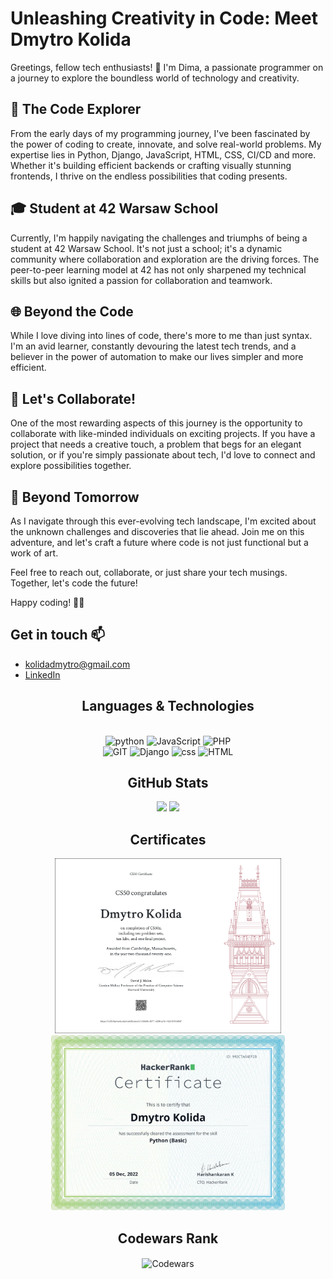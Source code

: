 # Unleashing Creativity in Code: Meet Dmytro Kolida

Greetings, fellow tech enthusiasts! 👋 I'm Dima, a passionate programmer on a journey to explore the boundless world of technology and creativity.

## 🚀 The Code Explorer

From the early days of my programming journey, I've been fascinated by the power of coding to create, innovate, and solve real-world problems. My expertise lies in Python, Django, JavaScript, HTML, CSS, CI/CD and more. Whether it's building efficient backends or crafting visually stunning frontends, I thrive on the endless possibilities that coding presents.

## 🎓 Student at 42 Warsaw School

Currently, I'm happily navigating the challenges and triumphs of being a student at 42 Warsaw School. It's not just a school; it's a dynamic community where collaboration and exploration are the driving forces. The peer-to-peer learning model at 42 has not only sharpened my technical skills but also ignited a passion for collaboration and teamwork.

## 🌐 Beyond the Code

While I love diving into lines of code, there's more to me than just syntax. I'm an avid learner, constantly devouring the latest tech trends, and a believer in the power of automation to make our lives simpler and more efficient.

## 🤝 Let's Collaborate!

One of the most rewarding aspects of this journey is the opportunity to collaborate with like-minded individuals on exciting projects. If you have a project that needs a creative touch, a problem that begs for an elegant solution, or if you're simply passionate about tech, I'd love to connect and explore possibilities together.

## 🌟 Beyond Tomorrow

As I navigate through this ever-evolving tech landscape, I'm excited about the unknown challenges and discoveries that lie ahead. Join me on this adventure, and let's craft a future where code is not just functional but a work of art.

Feel free to reach out, collaborate, or just share your tech musings. Together, let's code the future!

Happy coding! 🚀✨

## Get in touch 📫 
- kolidadmytro@gmail.com
- [LinkedIn](https://www.linkedin.com/in/dmytro-kolida/)

<h2 align="center">Languages & Technologies</h2>
<p align="center">
    <br>
    <img src="https://www.vectorlogo.zone/logos/python/python-horizontal.svg" alt="python" height="55"/>
    <img src="https://www.vectorlogo.zone/logos/javascript/javascript-horizontal.svg" alt="JavaScript" height="55"/>
    <img src="https://www.vectorlogo.zone/logos/php/php-horizontal.svg" alt="PHP" height="55"/>
    <br>
    <img src="https://www.vectorlogo.zone/logos/git-scm/git-scm-ar21.svg" alt="GIT" height="55"/>
    <img src="https://www.vectorlogo.zone/logos/djangoproject/djangoproject-ar21.svg" alt="Django" height="55"/>
    <img src="https://www.vectorlogo.zone/logos/w3_css/w3_css-ar21.svg" alt="css" height="55"/>
    <img src="https://www.vectorlogo.zone/logos/w3_html5/w3_html5-ar21.svg" alt="HTML" height="55"/>
</p>
<h2 align="center">GitHub Stats</h2>
<p align="center">
    <img src="https://github-readme-stats-sigma-five.vercel.app/api/top-langs/?username=Dymirt&layout=compact&title_color=ffffff&text_color=c9cacc&icon_color=2bbc8a&bg_color=0F1116&count_private=false" height="205"/>
    <img src="https://github-readme-stats-sigma-five.vercel.app/api?username=Dymirt&show_icons=true&line_height=27&count_private=true&title_color=ffffff&text_color=c9cacc&icon_color=F5BF4F&bg_color=0F1116" height="205"/>
</p>

<h2 align="center">Certificates</h2>

<p align="center">
    <img style="object-fit: contain;"
        src="img/certificates/CS50x_certificate_Dmytro_Kolida.png"
        height='280px'
        alt='Harvard University: Introduction to Computer Science'
        title='Harvard University: Introduction to Computer Science'>
    <img style="object-fit: contain;"
        src="img/certificates/HR_certificates_dmytro_kolida.png"
        height='280px'
        alt='HackerRank Certificates'
        title='HackerRank Certificates'>     
</p>

<h2 align="center">Codewars Rank</h2>
    <p align="center" width="100%">
        <img align="center"
             src="https://www.codewars.com/users/Dymirt/badges/large"
             width="40%"
             alt='Codewars'>
    </p>

